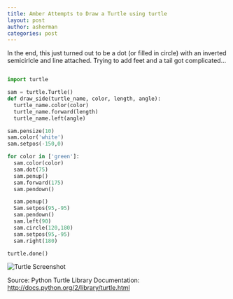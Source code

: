 ```yaml
---
title: Amber Attempts to Draw a Turtle using turtle
layout: post
author: asherman
categories: post
---
```


In the end, this just turned out to be a dot (or filled in circle) with an inverted semicirlcle and line attached.  Trying to add feet and a tail got complicated...

```python

import turtle

sam = turtle.Turtle()
def draw_side(turtle_name, color, length, angle):
  turtle_name.color(color)
  turtle_name.forward(length)
  turtle_name.left(angle)

sam.pensize(10)
sam.color('white')
sam.setpos(-150,0)

for color in ['green']:
  sam.color(color)
  sam.dot(75)
  sam.penup()
  sam.forward(175)
  sam.pendown()

  sam.penup()
  Sam.setpos(95,-95)
  sam.pendown()
  sam.left(90)
  sam.circle(120,180)
  sam.setpos(95,-95)
  sam.right(180)

turtle.done()
```

![Turtle Screenshot](www.flickr.com/photos/101542990@N02/)

Source: 
Python Turtle Library Documentation: http://docs.python.org/2/library/turtle.html

